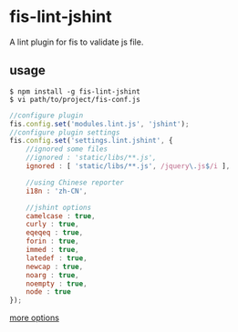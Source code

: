 # fis-lint-jshint

A lint plugin for fis to validate js file.

## usage

    $ npm install -g fis-lint-jshint
    $ vi path/to/project/fis-conf.js

```javascript
//configure plugin
fis.config.set('modules.lint.js', 'jshint');
//configure plugin settings
fis.config.set('settings.lint.jshint', {
    //ignored some files
    //ignored : 'static/libs/**.js',
    ignored : [ 'static/libs/**.js', /jquery\.js$/i ],

    //using Chinese reporter
    i18n : 'zh-CN',

    //jshint options
    camelcase : true,
    curly : true,
    eqeqeq : true,
    forin : true,
    immed : true,
    latedef : true,
    newcap : true,
    noarg : true,
    noempty : true,
    node : true
});
```

[more options](http://jshint.com/docs/options/)
